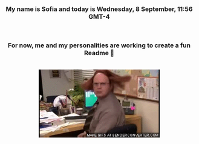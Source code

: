 


<div align="center">
<h3 >My name is Sofia and today is Wednesday, 8 September, 11:56 GMT-4</h3><br>
<h3 >For now, me and my personalities are working to create a fun Readme 👋
</h3><br>
<img src='img/dwight.gif' alt='working...'/>
</div>
